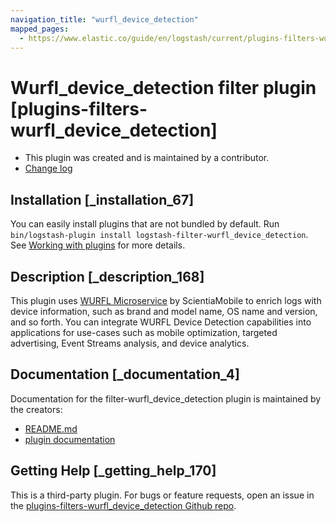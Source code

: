 ```yaml
---
navigation_title: "wurfl_device_detection"
mapped_pages:
  - https://www.elastic.co/guide/en/logstash/current/plugins-filters-wurfl_device_detection.html
---
```


# Wurfl_device_detection filter plugin [plugins-filters-wurfl_device_detection]


* This plugin was created and is maintained by a contributor.
* [Change log](https://github.com/WURFL/logstash-filter-wurfl_device_detection/blob/master/CHANGELOG.md)

## Installation [_installation_67]

You can easily install plugins that are not bundled by default. Run `bin/logstash-plugin install logstash-filter-wurfl_device_detection`. See [Working with plugins](https://www.elastic.co/guide/en/logstash/current/working-with-plugins.html) for more details.


## Description [_description_168]

This plugin uses [WURFL Microservice](https://www.scientiamobile.com/products/wurfl-microservice/) by ScientiaMobile to enrich logs with device information, such as brand and model name, OS name and version, and so forth. You can integrate WURFL Device Detection capabilities into applications for use-cases such as mobile optimization, targeted advertising, Event Streams analysis, and device analytics.


## Documentation [_documentation_4]

Documentation for the filter-wurfl_device_detection plugin is maintained by the creators:

* [README.md](https://github.com/WURFL/logstash-filter-wurfl_device_detection/blob/master/README.md)
* [plugin documentation](https://github.com/WURFL/logstash-filter-wurfl_device_detection/blob/master/docs/index.asciidoc)


## Getting Help [_getting_help_170]

This is a third-party plugin. For bugs or feature requests, open an issue in the [plugins-filters-wurfl_device_detection Github repo](https://github.com/WURFL/logstash-filter-wurfl_device_detection).



